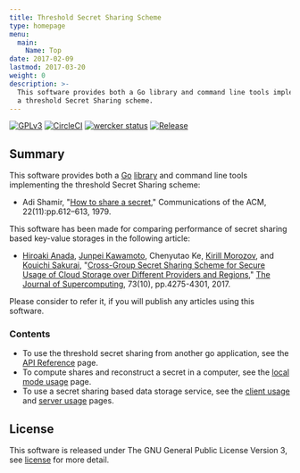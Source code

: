 ```yaml
---
title: Threshold Secret Sharing Scheme
type: homepage
menu:
  main:
    Name: Top
date: 2017-02-09
lastmod: 2017-03-20
weight: 0
description: >-
  This software provides both a Go library and command line tools implementing
  a threshold Secret Sharing scheme.
---
```

[![GPLv3](https://img.shields.io/badge/license-GPLv3-blue.svg)](https://www.gnu.org/copyleft/gpl.html)
[![CircleCI](https://circleci.com/gh/itslab-kyushu/sss/tree/master.svg?style=svg)](https://circleci.com/gh/itslab-kyushu/sss/tree/master)
[![wercker status](https://app.wercker.com/status/16562999f1f803486bd8893c1dec21e6/s/master "wercker status")](https://app.wercker.com/project/byKey/16562999f1f803486bd8893c1dec21e6)
[![Release](https://img.shields.io/badge/release-0.3.2-brightgreen.svg)](https://github.com/itslab-kyushu/sss/releases/tag/v0.3.2)

## Summary
This software provides both a [Go](https://golang.org/)
[library](https://godoc.org/github.com/itslab-kyushu/sss/sss) and
command line tools implementing the threshold Secret Sharing scheme:

* Adi Shamir, "[How to share a secret](http://dl.acm.org/ft_gateway.cfm?id=359176),"
  Communications of the ACM, 22(11):pp.612–613, 1979.

This software has been made for comparing performance of secret sharing based
key-value storages in the following article:

* [Hiroaki Anada](http://sun.ac.jp/prof/anada/),
  [Junpei Kawamoto](https://www.jkawamoto.info),
  Chenyutao Ke,
  [Kirill Morozov](http://www.is.c.titech.ac.jp/~morozov/), and
  [Kouichi Sakurai](http://itslab.inf.kyushu-u.ac.jp/~sakurai/),
  "[Cross-Group Secret Sharing Scheme for Secure Usage of Cloud Storage over Different Providers and Regions](http://www.anrdoezrs.net/links/8186671/type/dlg/https://link.springer.com/article/10.1007%2Fs11227-017-2009-7),"
  [The Journal of Supercomputing](http://www.anrdoezrs.net/links/8186671/type/dlg/https://link.springer.com/journal/11227),
  73(10), pp.4275-4301, 2017.

Please consider to refer it, if you will publish any articles using this
software.


### Contents
* To use the threshold secret sharing from another go application,
  see the [API Reference](api) page.  
* To compute shares and reconstruct a secret in a computer,
  see the [local mode usage](local) page.
* To use a secret sharing based data storage service,
  see the [client usage](remote) and [server usage](server) pages.

## License
This software is released under The GNU General Public License Version 3,
see [license](./licenses/) for more detail.
